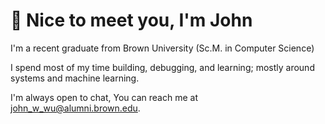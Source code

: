 # 👋 Nice to meet you, I'm John

I'm a recent graduate from Brown University (Sc.M. in Computer Science) 

I spend most of my time building, debugging, and learning; mostly around systems and machine learning.

I'm always open to chat, You can reach me at john_w_wu@alumni.brown.edu.
